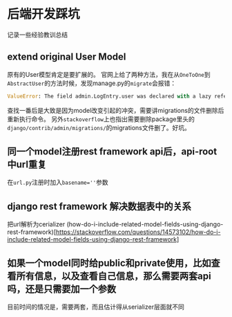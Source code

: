 # 后端开发踩坑

记录一些经验教训总结

## extend original User Model

原有的User模型肯定是要扩展的。
官网上给了两种方法，我在从`OneToOne`到`AbstractUser`的方法时候，发现manage.py的`migrate`会报错：
```python
ValueError: The field admin.LogEntry.user was declared with a lazy reference to 'users.userprofile', but ... not installed/reference.
```
查找一番后是大致是因为model改变引起的冲突，需要讲migrations的文件删除后重新执行命令。
另外`stackoverflow`上也指出需要删除package里头的`django/contrib/admin/migrations/`的migrations文件删了。好坑。

## 同一个model注册rest framework api后，api-root 中url重复

在`url.py`注册时加入`basename=''`参数

## django rest framework 解决数据表中的关系

把url解析为cerializer
(how-do-i-include-related-model-fields-using-django-rest-framework)[https://stackoverflow.com/questions/14573102/how-do-i-include-related-model-fields-using-django-rest-framework]

## 如果一个model同时给public和private使用，比如查看所有信息，以及查看自己信息，那么需要两套api吗，还是只需要加一个参数

目前时间的情况是，需要两套，而且估计得从serializer层面就不同
